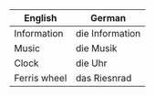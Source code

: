 | English | German |
|---------|--------|
| Information | die Information |
| Music | die Musik |
| Clock | die Uhr |
| Ferris wheel | das Riesnrad |
